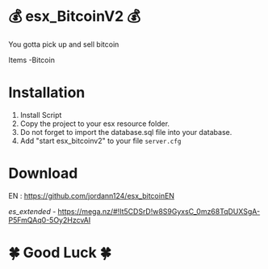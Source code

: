 # 💰 esx_BitcoinV2 💰

You gotta pick up and sell bitcoin

Items
-Bitcoin

# Installation
1. Install Script
3. Copy the project to your esx resource folder.
4. Do not forget to import the database.sql file into your database.
5. Add "start esx_bitcoinv2" to your file `server.cfg`

# Download
EN : https://github.com/jordann124/esx_bitcoinEN

_es_extended_ - https://mega.nz/#!It5CDSrD!w8S9GyxsC_0mz68TqDUXSgA-P5FmQAq0-5Oy2HzcvAI

# 🍀 Good Luck  🍀
